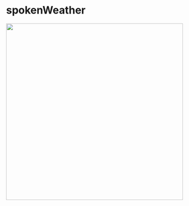 # spokenWeather

[<img src="https://darksky.net/dev/img/attribution/poweredby-oneline.png" width="480">](https://darksky.net/poweredby/)
